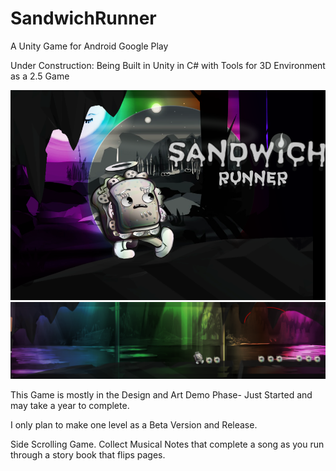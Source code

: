 # SandwichRunner
A Unity Game for Android Google Play

Under Construction: Being Built in Unity in C# with Tools for 3D Environment as a 2.5 Game

<img src=https://github.com/SarahBass/SandwichRunner/blob/main/images/Untitled%2031.png/>

<img src="https://github.com/SarahBass/SandwichRunner/blob/main/images/Untitled%2024.png" />

This Game is mostly in the Design and Art Demo Phase- Just Started and may take a year to complete. 

I only plan to make one level as a Beta Version and Release. 

Side Scrolling Game. Collect Musical Notes that complete a song as you run through a story book that flips pages. 

